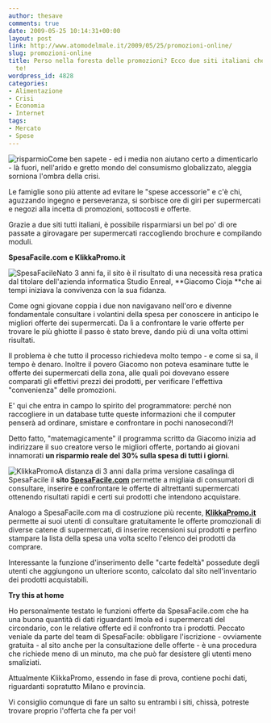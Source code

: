 ```yaml
---
author: thesave
comments: true
date: 2009-05-25 10:14:31+00:00
layout: post
link: http://www.atomodelmale.it/2009/05/25/promozioni-online/
slug: promozioni-online
title: Perso nella foresta delle promozioni? Ecco due siti italiani che fanno per
  te!
wordpress_id: 4828
categories:
- Alimentazione
- Crisi
- Economia
- Internet
tags:
- Mercato
- Spese
---
```


![risparmio](http://www.atomodelmale.it/wp-content/uploads/2009/05/46e1aed7-0029b-06bdb-400cb8e1.jpg)Come ben sapete - ed i media non aiutano certo a dimenticarlo - là fuori, nell'arido e gretto mondo del consumismo globalizzato, aleggia sorniona l'ombra della crisi.

Le famiglie sono più attente ad evitare le "spese accessorie" e c'è chi, aguzzando ingegno e perseveranza, si sorbisce ore di giri per supermercati e negozi alla incetta di promozioni, sottocosti e offerte.

Grazie a due siti tutti italiani, è possibile risparmiarsi un bel po' di ore passate a girovagare per supermercati raccogliendo brochure e compilando moduli.

**SpesaFacile.com e KlikkaPromo.it**

![SpesaFacile](http://www.atomodelmale.it/wp-content/uploads/2009/05/logo.jpg)Nato 3 anni fa, il sito è il risultato di una necessità resa pratica dal titolare dell'azienda informatica Studio Enreal, **Giacomo Cioja **che ai tempi iniziava la convivenza con la sua fidanza.

Come ogni giovane coppia i due non navigavano nell'oro e divenne fondamentale consultare i volantini della spesa per conoscere in anticipo le migliori offerte dei supermercati. Da lì a confrontare le varie offerte per trovare le più ghiotte il passo è stato breve, dando più di una volta ottimi risultati.

Il problema è che tutto il processo richiedeva molto tempo - e come si sa, il tempo è denaro. Inoltre il povero Giacomo non poteva esaminare tutte le offerte dei supermercati della zona, alle quali poi dovevano essere comparati gli effettivi prezzi dei prodotti, per verificare l'effettiva "convenienza" delle promozioni.<!-- more -->

E' qui che entra in campo lo spirito del programmatore: perché non raccogliere in un database tutte queste informazioni che il computer penserà ad ordinare, smistare e confrontare in pochi nanosecondi?!

Detto fatto, "matemagicamente" il programma scritto da Giacomo inizia ad indirizzare il suo creatore verso le migliori offerte, portando ai giovani innamorati **un risparmio reale del 30% sulla spesa di tutti i giorni**.

![KlikkaPromo](http://www.atomodelmale.it/wp-content/uploads/2009/05/logo_klikkapromo.jpg)A distanza di 3 anni dalla prima versione casalinga di SpesaFacile il **sito [SpesaFacile.com](http://www.spesafacile.com/)** permette a migliaia di consumatori di consultare, inserire e confrontare le offerte di altrettanti supermercati ottenendo risultati rapidi e certi sui prodotti che intendono acquistare.

Analogo a SpesaFacile.com ma di costruzione più recente, [**KlikkaPromo.it**](http://www.klikkapromo.it/) permette ai suoi utenti di consultare gratuitamente le offerte promozionali di diverse catene di supermercati, di inserire recensioni sui prodotti e perfino stampare la lista della spesa una volta scelto l'elenco dei prodotti da comprare.

Interessante la funzione d'inserimento delle "carte fedeltà" possedute degli utenti che aggiungono un ulteriore sconto, calcolato dal sito nell'inventario dei prodotti acquistabili.

**Try this at home**

Ho personalmente testato le funzioni offerte da SpesaFacile.com che ha una buona quantità di dati riguardanti Imola ed i supermercati del circondario, con le relative offerte ed il confronto tra i prodotti. Peccato veniale da parte del team di SpesaFacile: obbligare l'iscrizione - ovviamente gratuita - al sito anche per la consultazione delle offerte - è una procedura che richiede meno di un minuto, ma che può far desistere gli utenti meno smaliziati.

Attualmente KlikkaPromo, essendo in fase di prova, contiene pochi dati, riguardanti sopratutto Milano e provincia.

Vi consiglio comunque di fare un salto su entrambi i siti, chissà, potreste trovare proprio l'offerta che fa per voi!
